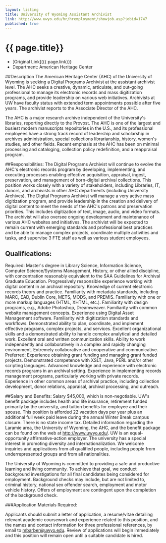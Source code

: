 ```yaml
---
layout: listing
title: University of Wyoming Assistant Archivist
link: http://www.uwyo.edu/hr/hremployment/showjob.asp?jobid=1747
published: true
---
```



# {{ page.title}}

* [Original Link]({{ page.link}})
* Department: American Heritage Center


##Description
The American Heritage Center (AHC) of the University of Wyoming is seeking a Digital Programs Archivist at the assistant archivist level. The AHC seeks a creative, dynamic, articulate, and out-going professional to manage its electronic records and mass digitization programs, and provide leadership on various web initiatives. Archivists at UW have faculty status with extended term appointments possible after five years. The archivist reports to the Associate Director of the AHC.

The AHC is a major research archive independent of the University's libraries, reporting directly to the Provost. The AHC is one of the largest and busiest modern manuscripts repositories in the U.S., and its professional employees have a strong track record of leadership and scholarship in archives administration, special collections librarianship, history, women's studies, and other fields. Recent emphasis at the AHC has been on minimal processing and cataloging, collection policy redefinition, and a reappraisal program. 

##Responsibilities:
The Digital Programs Archivist will continue to evolve the AHC's electronic records program by developing, implementing, and executing processes enabling effective acquisition, appraisal, ingest, preservation, and management of born-digital archival collections. This position works closely with a variety of stakeholders, including Libraries, IT, donors, and archivists in other AHC departments (including University Archives). The Digital Programs Archivist will manage a very active mass digitization program, and provide leadership in the creation and delivery of digital content to meet the needs of the AHC's patrons and preservation priorities. This includes digitization of text, image, audio, and video formats. The archivist will also oversee ongoing development and maintenance of various AHC websites and initiatives. The archivist will be expected to remain current with emerging standards and professional best practices and be able to manage complex projects, coordinate multiple activities and tasks, and supervise 3 FTE staff as well as various student employees.

## Qualifications: 
Required: Master's degree in Library Science, Information Science, Computer Science/Systems Management, History, or other allied discipline, with concentration reasonably equivalent to the SAA Guidelines for Archival Graduate Education. Progressively responsible experience working with digital content in an archival repository. Knowledge of current electronic records theory and practice. Familiarity with metadata standards, including MARC, EAD, Dublin Core, METS, MODS, and PREMIS. Familiarity with one or more markup languages (HTML, XHTML, etc.). Familiarity with design programs, e.g., Adobe Photoshop, Dreamweaver. Familiarity with common website management concepts. Experience using Digital Asset Management software. Familiarity with digitization standards and workflows. Demonstrated ability to plan, coordinate, and implement effective programs, complex projects, and services. Excellent organizational skills and a demonstrated ability to handle complex analytical and detailed work. Excellent oral and written communication skills. Ability to work independently and collaboratively in a complex and rapidly changing environment. Extremely collaborative and cooperative and communicative. Preferred: Experience obtaining grant funding and managing grant funded projects. Demonstrated competence with XSLT, Java, PERL and/or other scripting languages. Advanced knowledge and experience with electronic records programs in an archival setting. Experience in implementing records management programs, particularly working with private records. Experience in other common areas of archival practice, including collection development, donor relations, appraisal, archival processing, and outreach.

##Salary and Benefits: 
Salary $45,000, which is non-negotiable. UW's benefit package includes health and life insurance, retirement funded primarily by the university, and tuition benefits for employee and their spouse. This position is afforded 22 vacation days per year plus an additional full week paid leave during the annual Winter Break campus closure. There is no state income tax. Detailed information regarding the Laramie area, the University of Wyoming, the AHC, and the benefit package can be found on the web at <http://www.uwyo.edu/>. UW is an equal-opportunity affirmative-action employer. The university has a special interest in promoting diversity and internationalization. We welcome inquiries and applications from all qualified people, including people from underrepresented groups and from all nationalities.

The University of Wyoming is committed to providing a safe and productive learning and living community. To achieve that goal, we conduct background investigations for all final candidates being considered for employment. Background checks may include, but are not limited to, criminal history, national sex offender search, employment and motor vehicle history. Offers of employment are contingent upon the completion of the background check.
 
###Application Materials Required:

Applicants should submit a letter of application, a resume/vitae detailing relevant academic coursework and experience related to this position, and the names and contact information for three professional references, by email to <mbarber@uwyo.edu>. Review of applications will begin immediately and this position will remain open until a suitable candidate is hired.